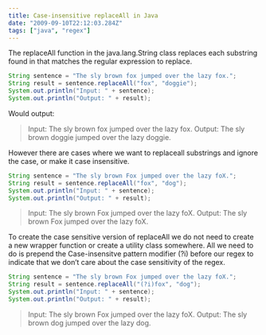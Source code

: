 ```yaml
---
title: Case-insensitive replaceAll in Java
date: "2009-09-10T22:12:03.284Z"
tags: ["java", "regex"]
---
```


The replaceAll function in the java.lang.String class replaces each substring found in that matches the regular expression to replace.

```java
String sentence = "The sly brown fox jumped over the lazy fox.";
String result = sentence.replaceAll("fox", "doggie");
System.out.println("Input: " + sentence);
System.out.println("Output: " + result);
```

Would output:
> Input: The sly brown fox jumped over the lazy fox.
> Output: The sly brown doggie jumped over the lazy doggie.

However there are cases where we want to replaceall substrings and ignore the case, or make it case insensitive.

```java
String sentence = "The sly brown Fox jumped over the lazy foX.";
String result = sentence.replaceAll("fox", "dog");
System.out.println("Input: " + sentence);
System.out.println("Output: " + result);
```

> Input: The sly brown Fox jumped over the lazy foX.
> Output: The sly brown Fox jumped over the lazy foX.

To create the case sensitive version of replaceAll we do not need to create a new wrapper function or create a utility class somewhere. All we need to do is prepend the Case-insensitve pattern modifier (?i) before our regex to indicate that we don’t care about the case sensitivity of the regex.

```java
String sentence = "The sly brown Fox jumped over the lazy foX.";
String result = sentence.replaceAll("(?i)fox", "dog");
System.out.println("Input: " + sentence);
System.out.println("Output: " + result);
```

> Input: The sly brown Fox jumped over the lazy foX.
> Output: The sly brown dog jumped over the lazy dog.